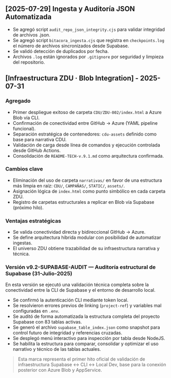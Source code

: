 ## [2025-07-29] Ingesta y Auditoría JSON Automatizada

- Se agregó script `audit_repo_json_integrity.cjs` para validar integridad de archivos .json.
- Se agregó script `bitacora_ingesta.cjs` que registra en `checkpoints.log` el número de archivos sincronizados desde Supabase.
- Se validó detección de duplicados por fecha.
- Archivos `.log` están ignorados por `.gitignore` por seguridad y limpieza del repositorio.

## [Infraestructura ZDU · Blob Integration] - 2025-07-31

### Agregado
- Primer despliegue exitoso de carpeta `CDU/ZDU-002/index.html` a Azure Blob vía CLI.
- Confirmación de conectividad entre GitHub → Azure (YAML pipeline funcional).
- Separación estratégica de contenedores: `cdu-assets` definido como base para narrativa CDU.
- Validación de carga desde línea de comandos y ejecución controlada desde GitHub Actions.
- Consolidación de `README-TECH-v.9.1.md` como arquitectura confirmada.

### Cambios clave
- Eliminación del uso de carpeta `narrativas/` en favor de una estructura más limpia en raíz: `CDU/`, `CAMPAÑAS/`, `STATIC/`, `assets/`.
- Asignación lógica de `index.html` como punto simbólico en cada carpeta ZDU.
- Registro de carpetas estructurales a replicar en Blob vía Supabase (próximo hilo).

### Ventajas estratégicas
- Se valida conectividad directa y bidireccional GitHub → Azure.
- Se define arquitectura híbrida modular con posibilidad de automatizar ingestas.
- El universo ZDU obtiene trazabilidad de su infraestructura narrativa y técnica.

### Versión v9.2-SUPABASE-AUDIT — Auditoría estructural de Supabase (31-Julio-2025)

En esta versión se ejecutó una validación técnica completa sobre la conectividad entre la CLI de Supabase y el entorno de desarrollo local.

- Se confirmó la autenticación CLI mediante token local.
- Se resolvieron errores previos de linking (`project-ref`) y variables mal configuradas en `.env`.
- Se auditó de forma automatizada la estructura completa del proyecto Supabase con 83 tablas activas.
- Se generó el archivo `supabase_table_index.json` como snapshot para control futuro de integridad y referencias cruzadas.
- Se desplegó menú interactivo para inspección por tabla desde NodeJS.
- Se habilita la estructura para comparar, consolidar y optimizar el uso narrativo y técnico de las tablas actuales.

> Esta marca representa el primer hito oficial de validación de infraestructura Supabase ↔ CLI ↔ Local Dev, base para la conexión posterior con Azure Blob y AppService.
